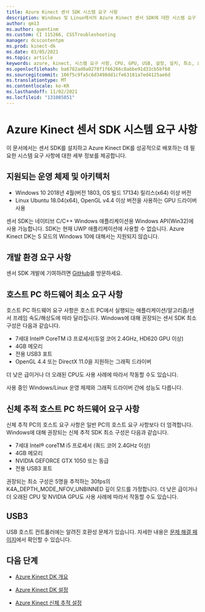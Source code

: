 ```yaml
---
title: Azure Kinect 센서 SDK 시스템 요구 사항
description: Windows 및 Linux에서의 Azure Kinect 센서 SDK에 대한 시스템 요구 사항을 이해합니다.
author: qm13
ms.author: quentinm
ms.custom: CI 115266, CSSTroubleshooting
manager: dcscontentpm
ms.prod: kinect-dk
ms.date: 03/05/2021
ms.topic: article
keywords: azure, kinect, 시스템 요구 사항, CPU, GPU, USB, 설정, 설치, 최소, 요구 사항
ms.openlocfilehash: ba6782ad0a0278f1f66266c8abbe91d33cb5bf68
ms.sourcegitcommit: 106f5c9fa5c6d3498dd1cfe63181a7ed4125ae6d
ms.translationtype: MT
ms.contentlocale: ko-KR
ms.lasthandoff: 11/02/2021
ms.locfileid: "131085851"
---
```

# <a name="azure-kinect-sensor-sdk-system-requirements"></a>Azure Kinect 센서 SDK 시스템 요구 사항

이 문서에서는 센서 SDK를 설치하고 Azure Kinect DK를 성공적으로 배포하는 데 필요한 시스템 요구 사항에 대한 세부 정보를 제공합니다.

## <a name="supported-operating-systems-and-architectures"></a>지원되는 운영 체제 및 아키텍처

- Windows 10 2018년 4월(버전 1803, OS 빌드 17134) 릴리스(x64) 이상 버전
- Linux Ubuntu 18.04(x64), OpenGL v4.4 이상 버전을 사용하는 GPU 드라이버 사용

센서 SDK는 네이티브 C/C++ Windows 애플리케이션용 Windows API(Win32)에 사용 가능합니다. SDK는 현재 UWP 애플리케이션에 사용할 수 없습니다. Azure Kinect DK는 S 모드의 Windows 10에 대해서는 지원되지 않습니다.

## <a name="development-environment-requirements"></a>개발 환경 요구 사항

센서 SDK 개발에 기여하려면 [GitHub](https://github.com/Microsoft/Azure-Kinect-Sensor-SDK)를 방문하세요.

## <a name="minimum-host-pc-hardware-requirements"></a>호스트 PC 하드웨어 최소 요구 사항

호스트 PC 하드웨어 요구 사항은 호스트 PC에서 실행되는 애플리케이션/알고리즘/센서 프레임 속도/해상도에 따라 달라집니다. Windows에 대해 권장되는 센서 SDK 최소 구성은 다음과 같습니다.

- 7세대 Intel&reg; CoreTM i3 프로세서(듀얼 코어 2.4GHz, HD620 GPU 이상)
- 4GB 메모리
- 전용 USB3 포트
- OpenGL 4.4 또는 DirectX 11.0을 지원하는 그래픽 드라이버

더 낮은 급이거나 더 오래된 CPU도 사용 사례에 따라서 작동할 수도 있습니다.

사용 중인 Windows/Linux 운영 체제와 그래픽 드라이버 간에 성능도 다릅니다.

## <a name="body-tracking-host-pc-hardware-requirements"></a>신체 추적 호스트 PC 하드웨어 요구 사항

신체 추적 PC의 호스트 요구 사항은 일반 PC의 호스트 요구 사항보다 더 엄격합니다. Windows에 대해 권장되는 신체 추적 SDK 최소 구성은 다음과 같습니다.

- 7세대 Intel&reg; coreTM i5 프로세서 (쿼드 코어 2.4GHz 이상)
- 4GB 메모리
- NVIDIA GEFORCE GTX 1050 또는 동급
- 전용 USB3 포트

권장되는 최소 구성은 5명을 추적하는 30fps의 K4A_DEPTH_MODE_NFOV_UNBINNED 깊이 모드를 가정합니다. 더 낮은 급이거나 더 오래된 CPU 및 NVIDIA GPU도 사용 사례에 따라서 작동할 수도 있습니다.

## <a name="usb3"></a>USB3

USB 호스트 컨트롤러에는 알려진 호환성 문제가 있습니다. 자세한 내용은 [문제 해결 페이지](troubleshooting.md#usb3-host-controller-compatibility)에서 확인할 수 있습니다.

## <a name="next-steps"></a>다음 단계

- [Azure Kinect DK 개요](about-azure-kinect-dk.md)

- [Azure Kinect DK 설정](set-up-azure-kinect-dk.md)

- [Azure Kinect 신체 추적 설정](body-sdk-setup.md)
